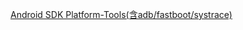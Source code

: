 [Android SDK Platform-Tools(含adb/fastboot/systrace)](https://developer.android.com/studio/releases/platform-tools#downloads)  
